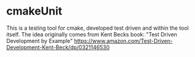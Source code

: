 # cmakeUnit

This is a testing tool for cmake, developed test driven and within the tool itself. The idea originally comes from Kent Becks book: "Test Driven Development by Example" https://www.amazon.com/Test-Driven-Development-Kent-Beck/dp/0321146530
